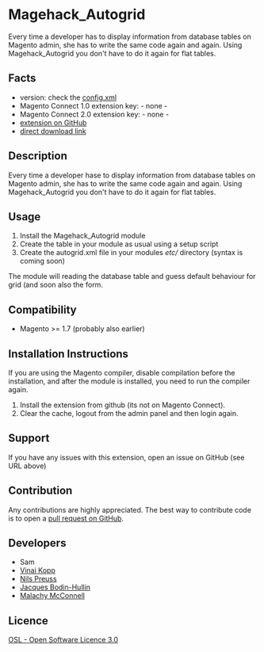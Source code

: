 Magehack_Autogrid
=================
Every time a developer has to display information from database tables on Magento admin, she has to write the same code again and again.
Using Magehack_Autogrid you don't have to do it again for flat tables.

Facts
-----
- version: check the [config.xml](https://github.com/MagentoHackathonUK2014/Magehack_Autogrid.git/blob/master/app/code/community/Magehack/Autogrid/etc/config.xml)
- Magento Connect 1.0 extension key: - none -
- Magento Connect 2.0 extension key: - none - 
- [extension on GitHub](https://github.com/MagentoHackathonUK2014/Magehack_Autogrid)
- [direct download link](https://github.com/MagentoHackathonUK2014/Magehack_Autogrid/zipball/master)

Description
-----------
Every time a developer hase to display information from database tables on Magento admin, she has to write the same code again and again.
Using Magehack_Autogrid you don't have to do it again for flat tables.

Usage
-----
1. Install the Magehack_Autogrid module
2. Create the table in your module as usual using a setup script
3. Create the autogrid.xml file in your modules *etc/* directory (syntax is coming soon)

The module will reading the database table and guess default behaviour for grid (and soon also the form.

Compatibility
-------------
- Magento >= 1.7 (probably also earlier)

Installation Instructions
-------------------------
If you are using the Magento compiler, disable compilation before the installation, and after the module is installed, you need to run the compiler again.

1. Install the extension from github (its not on Magento Connect).
2. Clear the cache, logout from the admin panel and then login again.

Support
-------
If you have any issues with this extension, open an issue on GitHub (see URL above)

Contribution
------------
Any contributions are highly appreciated. The best way to contribute code is to open a
[pull request on GitHub](https://help.github.com/articles/using-pull-requests).

Developers
---------
* Sam
* [Vinai Kopp](https://github.com/vinai)
* [Nils Preuss](https://github.com/nils.preuss)
* [Jacques Bodin-Hullin](https://github.com/jacquesbh)
* [Malachy McConnell](https://malachy.mcconnnell)

Licence
-------
[OSL - Open Software Licence 3.0](http://opensource.org/licenses/osl-3.0.php)
